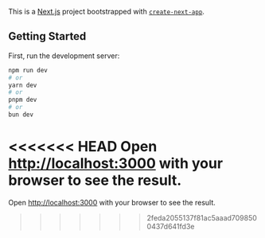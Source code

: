 This is a [Next.js](https://nextjs.org/) project bootstrapped with [`create-next-app`](https://github.com/vercel/next.js/tree/canary/packages/create-next-app).

## Getting Started

First, run the development server:

```bash
npm run dev
# or
yarn dev
# or
pnpm dev
# or
bun dev
```

<<<<<<< HEAD
Open [http://localhost:3000](http://localhost:3000) with your browser to see the result.
=======
Open [http://localhost:3000](http://localhost:3000) with your browser to see the result.
>>>>>>> 2feda2055137f81ac5aaad7098500437d641fd3e
